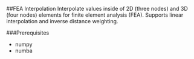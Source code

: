 ##FEA Interpolation
Interpolate values inside of 2D (three nodes) and 3D (four nodes) elements for finite element analysis (FEA). Supports linear interpolation and inverse distance weighting.

###Prerequisites
* numpy
* numba

